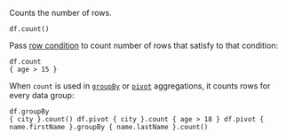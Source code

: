 <?xml version='1.0' encoding='UTF-8'?><topic xsi:noNamespaceSchemaLocation="https://resources.jetbrains.com/stardust/topic.v2.xsd" meta-keywords="" xmlns:xsi="http://www.w3.org/2001/XMLSchema-instance" id="count" title="count" _md-based="true"> 
<p _o="92" _o-sc="4,0" _o-l="4" _o-e="5,0" _o-tl="-1" _o-s="4,0" _o-cl="0" id="607fb870">Counts the number of rows.</p>

<code _o="139" _o-sc="9,0" _o-l="8" _o-e="10,3" _o-tl="-1" _o-s="8,0" style="block" _o-cl="0" id="22c31210" lang="kotlin">df.count()
</code>

<p _o="178" _o-sc="14,0" _o-l="14" _o-e="15,0" _o-tl="-1" _o-s="14,0" _o-cl="0" id="376ed646">Pass <a _o="183" _o-sc="14,6" LinkStatus="UNKNOWN" _o-l="14" _o-e="14,47" _o-tl="-1" _o-s="14,5" href="DataRow.md#row-conditions" _o-cl="5" id="dbf52986">row condition</a> to count number of rows that satisfy to that condition:</p>

<code _o="311" _o-sc="19,0" _o-l="18" _o-e="20,3" _o-tl="25" _o-s="18,0" style="block" _o-cl="0" id="a07be4b3" lang="kotlin">df.count { age > 15 }
</code>

<p _o="361" _o-sc="24,0" _o-l="24" _o-e="25,0" _o-tl="-1" _o-s="24,0" _o-cl="0" id="bd1299e8">When <code _o="366" _o-sc="24,6" _o-l="24" _o-e="24,12" _o-tl="-1" _o-s="24,5" _o-cl="5" id="832081">count</code> is used in <a _o="385" _o-sc="24,25" LinkStatus="UNKNOWN" _o-l="24" _o-e="24,56" _o-tl="-1" _o-s="24,24" href="aggregateGroupBy.md" _o-cl="24" id="ea7e5be7"><code _o="386" _o-sc="24,26" _o-l="24" _o-e="24,34" _o-tl="-1" _o-s="24,25" _o-cl="25" id="3edf58bc">groupBy</code></a> or <a _o="421" _o-sc="24,61" LinkStatus="UNKNOWN" _o-l="24" _o-e="24,88" _o-tl="-1" _o-s="24,60" href="aggregatePivot.md" _o-cl="60" id="9105c94d"><code _o="422" _o-sc="24,62" _o-l="24" _o-e="24,68" _o-tl="-1" _o-s="24,61" _o-cl="61" id="4a79d6e4">pivot</code></a> aggregations, it counts rows for every data group:</p>

<code _o="532" _o-sc="29,0" _o-l="28" _o-e="32,3" _o-tl="68" _o-s="28,0" style="block" _o-cl="0" id="d66d5c08" lang="kotlin">df.groupBy { city }.count()
df.pivot { city }.count { age > 18 }
df.pivot { name.firstName }.groupBy { name.lastName }.count()
</code>

</topic>